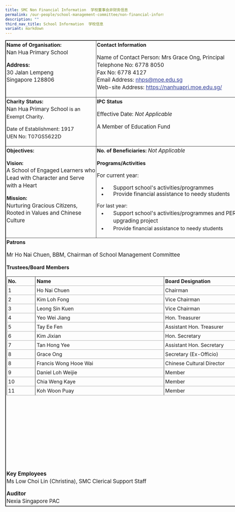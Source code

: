 ```yaml
---
title: SMC Non Financial Information  学校董事会非财务信息
permalink: /our-people/school-management-committee/non-financial-information/
description: ""
third_nav_title: School Information  学校信息
variant: markdown
---
```

<table class="iveo_table ives_tab_dark" width="667" style="margin: 0px; outline: 0px; padding: 0px; border-collapse: collapse; border: 1px solid rgb(42, 42, 42); border-spacing: 1px; width: 747.766px;"><tbody class="" style="margin: 0px; outline: 0px; padding: 0px;"><tr class="" valign="top" style="margin: 0px; outline: 0px; padding: 0px;"><td width="288" class="" style="margin: 0px; outline: 0px; padding: 2px; text-align: center; border: 1px solid rgb(42, 42, 42); width: 290px;"><p class="" style="margin: 0px 0px 1em; outline: 0px; padding: 0px; line-height: 23.8px; text-align: left;"><b class="" style="margin: 0px; outline: 0px; padding: 0px;"><span lang="EN-GB" class="" style="margin: 0px; outline: 0px; padding: 0px;">Name of Organisation:<br style="margin: 0px; outline: 0px; padding: 0px;"></span></b><span style="margin: 0px; outline: 0px; padding: 0px; font-size: 1.0625rem;">Nan Hua Primary School</span></p><p class="" style="margin: 0px 0px 1em; outline: 0px; padding: 0px; line-height: 23.8px; text-align: left;"><b class="" style="margin: 0px; outline: 0px; padding: 0px; font-size: 1.0625rem;"><span lang="EN-GB" class="" style="margin: 0px; outline: 0px; padding: 0px;">Address:<br style="margin: 0px; outline: 0px; padding: 0px;"></span></b><span style="margin: 0px; outline: 0px; padding: 0px; font-size: 1.0625rem;">30 Jalan Lempeng<br style="margin: 0px; outline: 0px; padding: 0px;"></span><span style="margin: 0px; outline: 0px; padding: 0px; font-size: 1.0625rem;">Singapore 128806</span></p></td><td width="379" class="" style="margin: 0px; outline: 0px; padding: 2px; text-align: center; border: 1px solid rgb(42, 42, 42); width: 457px;"><p class="" style="margin: 0px 0px 1em; outline: 0px; padding: 0px; line-height: 23.8px; text-align: left;"><b class="" style="margin: 0px; outline: 0px; padding: 0px;"><span lang="EN-GB" class="" style="margin: 0px; outline: 0px; padding: 0px;">Contact Information</span></b></p><p class="" style="margin: 0px 0px 1em; outline: 0px; padding: 0px; line-height: 23.8px; text-align: left;"><span style="margin: 0px; outline: 0px; padding: 0px; font-size: 1.0625rem;"><span style="margin: 0px; outline: 0px; padding: 0px; font-weight: normal;">Name of Contact Person:&nbsp;</span>Mrs Grace Ong, Principal<br style="margin: 0px; outline: 0px; padding: 0px;"></span><span style="margin: 0px; outline: 0px; padding: 0px; font-size: 1.0625rem;">Telephone No: 6778 8050<br style="margin: 0px; outline: 0px; padding: 0px;"></span><span style="margin: 0px; outline: 0px; padding: 0px; font-size: 1.0625rem;">Fax No: 6778 4127<br style="margin: 0px; outline: 0px; padding: 0px;"></span><span style="margin: 0px; outline: 0px; padding: 0px; font-size: 1.0625rem;">Email Address:<span>&nbsp;</span><a href="mailto:nhps@moe.edu.sg" target="" style="margin: 0px; outline: 0px; padding: 0px; color: rgb(48, 61, 152);">nhps@moe.edu.sg</a><br style="margin: 0px; outline: 0px; padding: 0px;"></span><span style="margin: 0px; outline: 0px; padding: 0px; font-size: 1.0625rem;">Web-site Address:<span>&nbsp;</span><a href="https://nanhuapri.moe.edu.sg/" target="_blank" style="margin: 0px; outline: 0px; padding: 0px; color: rgb(48, 61, 152);">https://nanhuapri.moe.edu.sg/</a></span></p></td></tr><tr class="" valign="top" style="margin: 0px; outline: 0px; padding: 0px;"><td width="288" class="" style="margin: 0px; outline: 0px; padding: 2px; text-align: center; border: 1px solid rgb(42, 42, 42); width: 290px;"><p class="" style="margin: 0px 0px 1em; outline: 0px; padding: 0px; line-height: 23.8px; text-align: left;"><b class="" style="margin: 0px; outline: 0px; padding: 0px;"><span lang="EN-GB" class="" style="margin: 0px; outline: 0px; padding: 0px;">Charity Status:<br style="margin: 0px; outline: 0px; padding: 0px;"></span></b><span style="margin: 0px; outline: 0px; padding: 0px; font-size: 1.0625rem;">Nan Hua Primary School&nbsp;</span><span style="margin: 0px; outline: 0px; padding: 0px; text-align: center;">is an Exempt Charity.</span></p><p class="" style="margin: 0px 0px 1em; outline: 0px; padding: 0px; line-height: 23.8px; text-align: left;"><span style="margin: 0px; outline: 0px; padding: 0px; text-align: center;">Date of Establishment: 1917<br style="margin: 0px; outline: 0px; padding: 0px;">UEN No: T07GS5622D</span></p></td><td width="379" class="" style="margin: 0px; outline: 0px; padding: 2px; text-align: center; border: 1px solid rgb(42, 42, 42); width: 457px;"><p class="" style="margin: 0px 0px 1em; outline: 0px; padding: 0px; line-height: 23.8px; text-align: left;"><b class="" style="margin: 0px; outline: 0px; padding: 0px;"><span lang="EN-GB" class="" style="margin: 0px; outline: 0px; padding: 0px;">IPC Status</span></b></p><p class="" style="margin: 0px 0px 1em; outline: 0px; padding: 0px; line-height: 23.8px; text-align: left;"><span style="margin: 0px; outline: 0px; padding: 0px; font-size: 1.0625rem;"><span style="margin: 0px; outline: 0px; padding: 0px; font-weight: normal;">Effective Date:<span>&nbsp;</span><i style="margin: 0px; outline: 0px; padding: 0px;">Not Applicable</i></span></span></p><p class="" style="margin: 0px 0px 1em; outline: 0px; padding: 0px; line-height: 23.8px; text-align: left;"><span style="margin: 0px; outline: 0px; padding: 0px; font-size: 1.0625rem;"><span style="margin: 0px; outline: 0px; padding: 0px; font-weight: 400;">A Member of Education Fund</span></span></p></td></tr><tr class="" valign="top" style="margin: 0px; outline: 0px; padding: 0px;"><td width="288" class="" style="margin: 0px; outline: 0px; padding: 2px; text-align: center; border: 1px solid rgb(42, 42, 42); width: 290px;"><p class="" style="margin: 0px 0px 1em; outline: 0px; padding: 0px; line-height: 23.8px; text-align: left;"><b class="" style="margin: 0px; outline: 0px; padding: 0px;"><span lang="EN-GB" class="" style="margin: 0px; outline: 0px; padding: 0px;">Objectives:</span></b></p><p class="" style="margin: 0px 0px 1em; outline: 0px; padding: 0px; line-height: 23.8px; text-align: left;"><b class="" style="margin: 0px; outline: 0px; padding: 0px;"><span lang="EN-GB" class="" style="margin: 0px; outline: 0px; padding: 0px;">Vision:&nbsp;<br style="margin: 0px; outline: 0px; padding: 0px;"></span></b><span style="margin: 0px; outline: 0px; padding: 0px; font-size: 1.0625rem;">A School of Engaged Learners who Lead with Character and Serve with a Heart</span></p><p class="" style="margin: 0px 0px 1em; outline: 0px; padding: 0px; line-height: 23.8px; text-align: left;"><b class="" style="margin: 0px; outline: 0px; padding: 0px;"><span lang="EN-GB" class="" style="margin: 0px; outline: 0px; padding: 0px;">Mission:&nbsp;<br style="margin: 0px; outline: 0px; padding: 0px;"></span></b><span style="margin: 0px; outline: 0px; padding: 0px; text-align: center; font-size: 1.0625rem;">Nurturing Gracious Citizens, Rooted in Values and Chinese Culture</span></p></td><td width="379" class="" style="margin: 0px; outline: 0px; padding: 2px; text-align: center; border: 1px solid rgb(42, 42, 42); width: 457px;"><p class="" style="margin: 0px 0px 1em; outline: 0px; padding: 0px; line-height: 23.8px; text-align: left;"><b class="" style="margin: 0px; outline: 0px; padding: 0px;"><span lang="EN-GB" class="" style="margin: 0px; outline: 0px; padding: 0px;">No. of Beneficiaries:&nbsp;</span></b><i style="margin: 0px; outline: 0px; padding: 0px; font-size: 1.0625rem; font-weight: 400;">Not Applicable</i></p><p class="" style="margin: 0px 0px 1em; outline: 0px; padding: 0px; line-height: 23.8px; text-align: left;"><b class="" style="margin: 0px; outline: 0px; padding: 0px;"><span lang="EN-GB" class="" style="margin: 0px; outline: 0px; padding: 0px;">Programs/Activities</span></b></p><p class="" style="margin: 0px 0px 1em; outline: 0px; padding: 0px; line-height: 23.8px; text-align: left;"><b class="" style="margin: 0px; outline: 0px; padding: 0px;"><span lang="EN-GB" class="" style="margin: 0px; outline: 0px; padding: 0px;"><span style="margin: 0px; outline: 0px; padding: 0px; font-size: 1.0625rem; font-weight: normal;">For current year:<br style="margin: 0px; outline: 0px; padding: 0px;"></span></span></b></p><ul style="margin: 0px 0px 0.5em 2em; outline: 0px; padding: 0px;"><li style="margin: 0px; outline: 0px; padding: 0px 0px 0px 20px; text-align: left;"><b class="" style="margin: 0px; outline: 0px; padding: 0px;"><span style="margin: 0px; outline: 0px; padding: 0px; font-size: 1.0625rem; font-weight: normal;">Support school's activities/programmes</span></b></li><li style="margin: 0px; outline: 0px; padding: 0px 0px 0px 20px; text-align: left;"><b class="" style="margin: 0px; outline: 0px; padding: 0px;"><span style="margin: 0px; outline: 0px; padding: 0px; font-size: 1.0625rem; font-weight: normal;">Provide financial assistance to needy students</span></b></li></ul><p style="margin: 0px 0px 1em; outline: 0px; padding: 0px; line-height: 23.8px;"></p><p style="margin: 0px 0px 1em; outline: 0px; padding: 0px; line-height: 23.8px;"></p><div style="margin: 0px; outline: 0px; padding: 0px; line-height: 23.8px; text-align: left;">For last year:</div><div style="margin: 0px; outline: 0px; padding: 0px; line-height: 23.8px;"><ul style="margin: 0px 0px 0.5em 2em; outline: 0px; padding: 0px;"><li style="margin: 0px; outline: 0px; padding: 0px 0px 0px 20px; text-align: left;"><span style="margin: 0px; outline: 0px; padding: 0px; font-size: 1.0625rem;">Support school's activities/programmes and PERI upgrading project</span></li><li style="margin: 0px; outline: 0px; padding: 0px 0px 0px 20px; text-align: left;">Provide financial assistance to needy students<br style="margin: 0px; outline: 0px; padding: 0px;"></li></ul></div><p style="margin: 0px 0px 1em; outline: 0px; padding: 0px; line-height: 23.8px;"></p></td></tr><tr class="" valign="top" style="margin: 0px; outline: 0px; padding: 0px;"><td class="" colspan="2" style="margin: 0px; outline: 0px; padding: 2px; text-align: center; border: 1px solid rgb(42, 42, 42);"><p class="" style="margin: 0px 0px 1em; outline: 0px; padding: 0px; line-height: 23.8px; text-align: left;"><b class="" style="margin: 0px; outline: 0px; padding: 0px;"><span lang="EN-GB" class="" style="margin: 0px; outline: 0px; padding: 0px;">Patrons&nbsp;<br style="margin: 0px; outline: 0px; padding: 0px;"></span></b></p><div style="margin: 0px; outline: 0px; padding: 0px; line-height: 23.8px; text-align: left;"><span style="margin: 0px; outline: 0px; padding: 0px; font-weight: normal;"><span class="" style="margin: 0px; outline: 0px; padding: 0px;"><span style="margin: 0px; outline: 0px; padding: 0px; font-size: 1.0625rem; text-align: center;">Mr Ho Nai Chuen, BBM, Chairman of School Management Committee</span></span></span></div><p style="margin: 0px 0px 1em; outline: 0px; padding: 0px; line-height: 23.8px;"></p><p class="" style="margin: 0px 0px 1em; outline: 0px; padding: 0px; line-height: 23.8px; text-align: left;"><b class="" style="margin: 0px; outline: 0px; padding: 0px;"><span lang="EN-GB" class="" style="margin: 0px; outline: 0px; padding: 0px;">Trustees/Board Members</span></b><span class="" style="margin: 0px; outline: 0px; padding: 0px; font-size: 1.0625rem;"><span lang="EN-GB" class="" style="margin: 0px; outline: 0px; padding: 0px;">&nbsp;<br style="margin: 0px; outline: 0px; padding: 0px;"></span></span><span style="margin: 0px; outline: 0px; padding: 0px; font-size: 1.0625rem; font-weight: 400;"></span></p><table class="ive_eobj_center iveo_table ives_tab_simple" align="left" style="margin: auto; outline: 0px; padding: 0px; border-collapse: collapse; clear: both; border: none; width: 735px; height: 616px;"><tbody style="margin: 0px; outline: 0px; padding: 0px;"><tr style="margin: 0px; outline: 0px; padding: 0px;"><th style="margin: 0px; outline: 0px; padding: 4px; text-align: left; background-color: transparent; color: inherit; border-width: 1px; border-style: solid; border-color: rgb(42, 42, 42) rgb(42, 42, 42) rgb(170, 170, 170); border-image: initial; width: 85px;">No.</th><th style="margin: 0px; outline: 0px; padding: 4px; text-align: left; background-color: transparent; color: inherit; border-width: 1px; border-style: solid; border-color: rgb(42, 42, 42) rgb(42, 42, 42) rgb(170, 170, 170); border-image: initial; width: 418px;">Name</th><th style="margin: 0px; outline: 0px; padding: 4px; text-align: left; background-color: transparent; color: inherit; border-width: 1px; border-style: solid; border-color: rgb(42, 42, 42) rgb(42, 42, 42) rgb(170, 170, 170); border-image: initial; width: 231px;">Board Designation</th></tr><tr style="margin: 0px; outline: 0px; padding: 0px;"><td style="margin: 0px; outline: 0px; padding: 4px; text-align: left; border-width: 1px; border-style: solid; border-color: rgb(42, 42, 42) rgb(42, 42, 42) rgb(170, 170, 170); border-image: initial; background-color: transparent; color: inherit; width: 60px;">1</td><td style="margin: 0px; outline: 0px; padding: 4px; text-align: left; border-width: 1px; border-style: solid; border-color: rgb(42, 42, 42) rgb(42, 42, 42) rgb(170, 170, 170); border-image: initial; background-color: transparent; color: inherit; width: 60px;">Ho Nai Chuen</td><td style="margin: 0px; outline: 0px; padding: 4px; text-align: left; border-width: 1px; border-style: solid; border-color: rgb(42, 42, 42) rgb(42, 42, 42) rgb(170, 170, 170); border-image: initial; background-color: transparent; color: inherit; width: 60px;">Chairman</td></tr><tr style="margin: 0px; outline: 0px; padding: 0px;"><td style="margin: 0px; outline: 0px; padding: 4px; text-align: left; border-width: 1px; border-style: solid; border-color: rgb(42, 42, 42) rgb(42, 42, 42) rgb(170, 170, 170); border-image: initial; background-color: transparent; color: inherit; width: 60px;">2</td><td style="margin: 0px; outline: 0px; padding: 4px; text-align: left; border-width: 1px; border-style: solid; border-color: rgb(42, 42, 42) rgb(42, 42, 42) rgb(170, 170, 170); border-image: initial; background-color: transparent; color: inherit; width: 60px;">Kim Loh Fong</td><td style="margin: 0px; outline: 0px; padding: 4px; text-align: left; border-width: 1px; border-style: solid; border-color: rgb(42, 42, 42) rgb(42, 42, 42) rgb(170, 170, 170); border-image: initial; background-color: transparent; color: inherit; width: 60px;">Vice Chairman</td></tr><tr style="margin: 0px; outline: 0px; padding: 0px;"><td style="margin: 0px; outline: 0px; padding: 4px; text-align: left; border-width: 1px; border-style: solid; border-color: rgb(42, 42, 42) rgb(42, 42, 42) rgb(170, 170, 170); border-image: initial; background-color: transparent; color: inherit;">3</td><td style="margin: 0px; outline: 0px; padding: 4px; text-align: left; border-width: 1px; border-style: solid; border-color: rgb(42, 42, 42) rgb(42, 42, 42) rgb(170, 170, 170); border-image: initial; background-color: transparent; color: inherit;">Leong Sin Kuen</td><td style="margin: 0px; outline: 0px; padding: 4px; text-align: left; border-width: 1px; border-style: solid; border-color: rgb(42, 42, 42) rgb(42, 42, 42) rgb(170, 170, 170); border-image: initial; background-color: transparent; color: inherit;">Vice Chairman&nbsp;</td></tr><tr style="margin: 0px; outline: 0px; padding: 0px;"><td style="margin: 0px; outline: 0px; padding: 4px; text-align: left; border-width: 1px; border-style: solid; border-color: rgb(42, 42, 42) rgb(42, 42, 42) rgb(170, 170, 170); border-image: initial; background-color: transparent; color: inherit;">4</td><td style="margin: 0px; outline: 0px; padding: 4px; text-align: left; border-width: 1px; border-style: solid; border-color: rgb(42, 42, 42) rgb(42, 42, 42) rgb(170, 170, 170); border-image: initial; background-color: transparent; color: inherit;">Yeo Wei Jiang</td><td style="margin: 0px; outline: 0px; padding: 4px; text-align: left; border-width: 1px; border-style: solid; border-color: rgb(42, 42, 42) rgb(42, 42, 42) rgb(170, 170, 170); border-image: initial; background-color: transparent; color: inherit;">Hon. Treasurer&nbsp;</td></tr><tr style="margin: 0px; outline: 0px; padding: 0px;"><td style="margin: 0px; outline: 0px; padding: 4px; text-align: left; border-width: 1px; border-style: solid; border-color: rgb(42, 42, 42) rgb(42, 42, 42) rgb(170, 170, 170); border-image: initial; background-color: transparent; color: inherit;">5</td><td style="margin: 0px; outline: 0px; padding: 4px; text-align: left; border-width: 1px; border-style: solid; border-color: rgb(42, 42, 42) rgb(42, 42, 42) rgb(170, 170, 170); border-image: initial; background-color: transparent; color: inherit;">Tay Ee Fen</td><td style="margin: 0px; outline: 0px; padding: 4px; text-align: left; border-width: 1px; border-style: solid; border-color: rgb(42, 42, 42) rgb(42, 42, 42) rgb(170, 170, 170); border-image: initial; background-color: transparent; color: inherit;">Assistant Hon. Treasurer&nbsp;</td></tr><tr style="margin: 0px; outline: 0px; padding: 0px;"><td style="margin: 0px; outline: 0px; padding: 4px; text-align: left; border-width: 1px; border-style: solid; border-color: rgb(42, 42, 42) rgb(42, 42, 42) rgb(170, 170, 170); border-image: initial; background-color: transparent; color: inherit;">6</td><td style="margin: 0px; outline: 0px; padding: 4px; text-align: left; border-width: 1px; border-style: solid; border-color: rgb(42, 42, 42) rgb(42, 42, 42) rgb(170, 170, 170); border-image: initial; background-color: transparent; color: inherit;">Kim Jixian</td><td style="margin: 0px; outline: 0px; padding: 4px; text-align: left; border-width: 1px; border-style: solid; border-color: rgb(42, 42, 42) rgb(42, 42, 42) rgb(170, 170, 170); border-image: initial; background-color: transparent; color: inherit;">Hon. Secretary&nbsp;</td></tr><tr style="margin: 0px; outline: 0px; padding: 0px;"><td style="margin: 0px; outline: 0px; padding: 4px; text-align: left; border-width: 1px; border-style: solid; border-color: rgb(42, 42, 42) rgb(42, 42, 42) rgb(170, 170, 170); border-image: initial; background-color: transparent; color: inherit;">7</td><td style="margin: 0px; outline: 0px; padding: 4px; text-align: left; border-width: 1px; border-style: solid; border-color: rgb(42, 42, 42) rgb(42, 42, 42) rgb(170, 170, 170); border-image: initial; background-color: transparent; color: inherit;">Tan Hong Yee</td><td style="margin: 0px; outline: 0px; padding: 4px; text-align: left; border-width: 1px; border-style: solid; border-color: rgb(42, 42, 42) rgb(42, 42, 42) rgb(170, 170, 170); border-image: initial; background-color: transparent; color: inherit;">Assistant Hon. Secretary&nbsp;</td></tr><tr style="margin: 0px; outline: 0px; padding: 0px;"><td style="margin: 0px; outline: 0px; padding: 4px; text-align: left; border-width: 1px; border-style: solid; border-color: rgb(42, 42, 42) rgb(42, 42, 42) rgb(170, 170, 170); border-image: initial; background-color: transparent; color: inherit;">8</td><td style="margin: 0px; outline: 0px; padding: 4px; text-align: left; border-width: 1px; border-style: solid; border-color: rgb(42, 42, 42) rgb(42, 42, 42) rgb(170, 170, 170); border-image: initial; background-color: transparent; color: inherit;">Grace Ong</td><td style="margin: 0px; outline: 0px; padding: 4px; text-align: left; border-width: 1px; border-style: solid; border-color: rgb(42, 42, 42) rgb(42, 42, 42) rgb(170, 170, 170); border-image: initial; background-color: transparent; color: inherit;">Secretary (Ex-Officio)&nbsp;</td></tr><tr style="margin: 0px; outline: 0px; padding: 0px;"><td style="margin: 0px; outline: 0px; padding: 4px; text-align: left; border-width: 1px; border-style: solid; border-color: rgb(42, 42, 42) rgb(42, 42, 42) rgb(170, 170, 170); border-image: initial; background-color: transparent; color: inherit;">8</td><td style="margin: 0px; outline: 0px; padding: 4px; text-align: left; border-width: 1px; border-style: solid; border-color: rgb(42, 42, 42) rgb(42, 42, 42) rgb(170, 170, 170); border-image: initial; background-color: transparent; color: inherit;">Francis Wong Hooe Wai</td><td style="margin: 0px; outline: 0px; padding: 4px; text-align: left; border-width: 1px; border-style: solid; border-color: rgb(42, 42, 42) rgb(42, 42, 42) rgb(170, 170, 170); border-image: initial; background-color: transparent; color: inherit;">Chinese Cultural Director&nbsp;</td></tr><tr style="margin: 0px; outline: 0px; padding: 0px;"><td style="margin: 0px; outline: 0px; padding: 4px; text-align: left; border-width: 1px; border-style: solid; border-color: rgb(42, 42, 42) rgb(42, 42, 42) rgb(170, 170, 170); border-image: initial; background-color: transparent; color: inherit;">9</td><td style="margin: 0px; outline: 0px; padding: 4px; text-align: left; border-width: 1px; border-style: solid; border-color: rgb(42, 42, 42) rgb(42, 42, 42) rgb(170, 170, 170); border-image: initial; background-color: transparent; color: inherit;">Daniel Loh Weijie</td><td style="margin: 0px; outline: 0px; padding: 4px; text-align: left; border-width: 1px; border-style: solid; border-color: rgb(42, 42, 42) rgb(42, 42, 42) rgb(170, 170, 170); border-image: initial; background-color: transparent; color: inherit;">Member&nbsp;</td></tr><tr style="margin: 0px; outline: 0px; padding: 0px;"><td style="margin: 0px; outline: 0px; padding: 4px; text-align: left; border-width: 1px; border-style: solid; border-color: rgb(42, 42, 42) rgb(42, 42, 42) rgb(170, 170, 170); border-image: initial; background-color: transparent; color: inherit;">10</td><td style="margin: 0px; outline: 0px; padding: 4px; text-align: left; border-width: 1px; border-style: solid; border-color: rgb(42, 42, 42) rgb(42, 42, 42) rgb(170, 170, 170); border-image: initial; background-color: transparent; color: inherit;">Chia Weng Kaye</td><td style="margin: 0px; outline: 0px; padding: 4px; text-align: left; border-width: 1px; border-style: solid; border-color: rgb(42, 42, 42) rgb(42, 42, 42) rgb(170, 170, 170); border-image: initial; background-color: transparent; color: inherit;">Member&nbsp;</td></tr><tr style="margin: 0px; outline: 0px; padding: 0px;"><td style="margin: 0px; outline: 0px; padding: 4px; text-align: left; border-width: 1px; border-style: solid; border-color: rgb(42, 42, 42) rgb(42, 42, 42) rgb(170, 170, 170); border-image: initial; background-color: transparent; color: inherit;">11</td><td style="margin: 0px; outline: 0px; padding: 4px; text-align: left; border-width: 1px; border-style: solid; border-color: rgb(42, 42, 42) rgb(42, 42, 42) rgb(170, 170, 170); border-image: initial; background-color: transparent; color: inherit;">Koh Woon Puay</td><td style="margin: 0px; outline: 0px; padding: 4px; text-align: left; border-width: 1px; border-style: solid; border-color: rgb(42, 42, 42) rgb(42, 42, 42) rgb(170, 170, 170); border-image: initial; background-color: transparent; color: inherit;">Member&nbsp;</td></tr></tbody></table><br style="margin: 0px; outline: 0px; padding: 0px;"><br style="margin: 0px; outline: 0px; padding: 0px;"><br style="margin: 0px; outline: 0px; padding: 0px;"><br style="margin: 0px; outline: 0px; padding: 0px;"><br style="margin: 0px; outline: 0px; padding: 0px;"><br style="margin: 0px; outline: 0px; padding: 0px;"><br style="margin: 0px; outline: 0px; padding: 0px;"><br style="margin: 0px; outline: 0px; padding: 0px;"><br style="margin: 0px; outline: 0px; padding: 0px;"><br style="margin: 0px; outline: 0px; padding: 0px;"><br style="margin: 0px; outline: 0px; padding: 0px;"><br style="margin: 0px; outline: 0px; padding: 0px;"><br style="margin: 0px; outline: 0px; padding: 0px;"><br style="margin: 0px; outline: 0px; padding: 0px;"><br style="margin: 0px; outline: 0px; padding: 0px;"><br style="margin: 0px; outline: 0px; padding: 0px;"><div style="margin: 0px; outline: 0px; padding: 0px; line-height: 23.8px; text-align: left;"><b class="" style="margin: 0px; outline: 0px; padding: 0px; font-size: 1.0625rem;"><span lang="EN-GB" class="" style="margin: 0px; outline: 0px; padding: 0px;">Key Employees</span></b><br style="margin: 0px; outline: 0px; padding: 0px;"></div><p class="" style="margin: 0px 0px 1em; outline: 0px; padding: 0px; line-height: 23.8px; text-align: left;"><span style="margin: 0px; outline: 0px; padding: 0px; font-size: 1.0625rem;"><span style="margin: 0px; outline: 0px; padding: 0px; font-weight: normal;">Ms Low Choi Lin (Christina), SMC Clerical Support Staff</span></span></p><div style="margin: 0px; outline: 0px; padding: 0px; line-height: 23.8px; text-align: left;"><b class="" style="margin: 0px; outline: 0px; padding: 0px; font-size: 1.0625rem;"><span lang="EN-GB" class="" style="margin: 0px; outline: 0px; padding: 0px;">Auditor</span></b><br style="margin: 0px; outline: 0px; padding: 0px;"></div><div style="margin: 0px; outline: 0px; padding: 0px; line-height: 23.8px; text-align: left;"><b class="" style="margin: 0px; outline: 0px; padding: 0px; font-size: 1.0625rem;"><span lang="EN-GB" class="" style="margin: 0px; outline: 0px; padding: 0px;"><span style="margin: 0px; outline: 0px; padding: 0px; font-weight: 400;">Nexia Singapore PAC</span></span></b></div></td></tr></tbody></table>